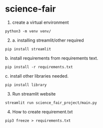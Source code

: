 # science-fair

1. create a virtual environment 

`python3 -m venv venv/`

2. a. installing streamlit/other required 

`pip install streamlit`

b. install requirements from requirements text.

`pip install -r requirements.txt`

c. install other libraries needed.

`pip install library`

3. Run streamlit website

`streamlit run science_fair_project/main.py`

4. How to create requirement.txt 

`pip3 freeze > requirements.txt`

